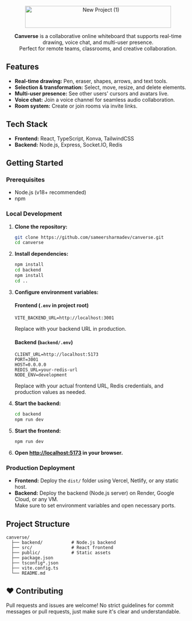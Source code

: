 <p align="center">
  <img width="400" height="60" alt="New Project (1)" src="https://github.com/user-attachments/assets/2d1442c4-e57a-4aeb-b77a-a08456bac58f" />
</p>

<p align="center">
  <b>Canverse</b> is a collaborative online whiteboard that supports real-time drawing, voice chat, and multi-user presence.<br/>
  Perfect for remote teams, classrooms, and creative collaboration.
</p>


## Features
- **Real-time drawing:** Pen, eraser, shapes, arrows, and text tools.
- **Selection & transformation:** Select, move, resize, and delete elements.
- **Multi-user presence:** See other users' cursors and avatars live.
- **Voice chat:** Join a voice channel for seamless audio collaboration.
- **Room system:** Create or join rooms via invite links.

## Tech Stack
- **Frontend:** React, TypeScript, Konva, TailwindCSS
- **Backend:** Node.js, Express, Socket.IO, Redis

## Getting Started

### Prerequisites

- Node.js (v18+ recommended)
- npm

### Local Development

1. **Clone the repository:**
   ```sh
   git clone https://github.com/sameersharmadev/canverse.git
   cd canverse
   ```

2. **Install dependencies:**
   ```sh
   npm install
   cd backend
   npm install
   cd ..
   ```

3. **Configure environment variables:**

   #### Frontend (`.env` in project root)
   ```
   VITE_BACKEND_URL=http://localhost:3001
   ```
   Replace with your backend URL in production.

   #### Backend (`backend/.env`)
   ```
   CLIENT_URL=http://localhost:5173
   PORT=3001
   HOST=0.0.0.0
   REDIS_URL=your-redis-url
   NODE_ENV=development
   ```
   Replace with your actual frontend URL, Redis credentials, and production values as needed.

4. **Start the backend:**
   ```sh
   cd backend
   npm run dev
   ```

5. **Start the frontend:**
   ```sh
   npm run dev
   ```

6. **Open [http://localhost:5173](http://localhost:5173) in your browser.**

### Production Deployment
- **Frontend:** Deploy the `dist/` folder using Vercel, Netlify, or any static host.
- **Backend:** Deploy the backend (Node.js server) on Render, Google Cloud, or any VM.  
  Make sure to set environment variables and open necessary ports.

## Project Structure
```
canverse/
  ├── backend/           # Node.js backend
  ├── src/               # React frontend
  ├── public/            # Static assets
  ├── package.json
  ├── tsconfig*.json
  ├── vite.config.ts
  └── README.md
```

## ❤️ Contributing
Pull requests and issues are welcome! No strict guidelines for commit messages or pull requests, just make sure it's clear and understandable.